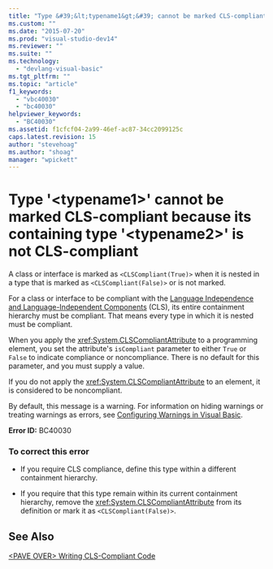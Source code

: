 ```yaml
---
title: "Type &#39;&lt;typename1&gt;&#39; cannot be marked CLS-compliant because its containing type &#39;&lt;typename2&gt;&#39; is not CLS-compliant | Microsoft Docs"
ms.custom: ""
ms.date: "2015-07-20"
ms.prod: "visual-studio-dev14"
ms.reviewer: ""
ms.suite: ""
ms.technology: 
  - "devlang-visual-basic"
ms.tgt_pltfrm: ""
ms.topic: "article"
f1_keywords: 
  - "vbc40030"
  - "bc40030"
helpviewer_keywords: 
  - "BC40030"
ms.assetid: f1cfcf04-2a99-46ef-ac87-34cc2099125c
caps.latest.revision: 15
author: "stevehoag"
ms.author: "shoag"
manager: "wpickett"
---
```

# Type &#39;&lt;typename1&gt;&#39; cannot be marked CLS-compliant because its containing type &#39;&lt;typename2&gt;&#39; is not CLS-compliant
A class or interface is marked as `<CLSCompliant(True)>` when it is nested in a type that is marked as `<CLSCompliant(False)>` or is not marked.  
  
 For a class or interface to be compliant with the [Language Independence and Language-Independent Components](../Topic/Language%20Independence%20and%20Language-Independent%20Components.md) (CLS), its entire containment hierarchy must be compliant. That means every type in which it is nested must be compliant.  
  
 When you apply the <xref:System.CLSCompliantAttribute> to a programming element, you set the attribute's `isCompliant` parameter to either `True` or `False` to indicate compliance or noncompliance. There is no default for this parameter, and you must supply a value.  
  
 If you do not apply the <xref:System.CLSCompliantAttribute> to an element, it is considered to be noncompliant.  
  
 By default, this message is a warning. For information on hiding warnings or treating warnings as errors, see [Configuring Warnings in Visual Basic](/visual-studio/ide/configuring-warnings-in-visual-basic).  
  
 **Error ID:** BC40030  
  
### To correct this error  
  
-   If you require CLS compliance, define this type within a different containment hierarchy.  
  
-   If you require that this type remain within its current containment hierarchy, remove the <xref:System.CLSCompliantAttribute> from its definition or mark it as `<CLSCompliant(False)>`.  
  
## See Also  
 [\<PAVE OVER> Writing CLS-Compliant Code](http://msdn.microsoft.com/en-us/4c705105-69a2-4e5e-b24e-0633bc32c7f3)